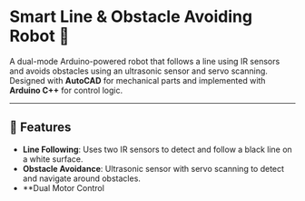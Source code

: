 # Smart Line & Obstacle Avoiding Robot 🤖

A dual-mode Arduino-powered robot that follows a line using IR sensors and avoids obstacles using an ultrasonic sensor and servo scanning.  
Designed with **AutoCAD** for mechanical parts and implemented with **Arduino C++** for control logic.

---

## 📌 Features
- **Line Following**: Uses two IR sensors to detect and follow a black line on a white surface.
- **Obstacle Avoidance**: Ultrasonic sensor with servo scanning to detect and navigate around obstacles.
- **Dual Motor Control
